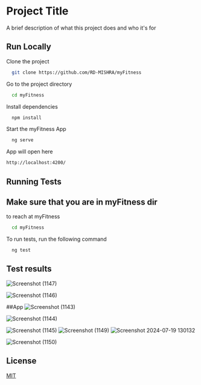 
# Project Title

A brief description of what this project does and who it's for


## Run Locally

Clone the project

```bash
  git clone https://github.com/RD-MISHRA/myFitness
```

Go to the project directory

```bash
  cd myFitness
```

Install dependencies

```bash
  npm install
```

Start the myFitness App

```bash
  ng serve 
```
App will open here

```bash
http://localhost:4200/
```





## Running Tests
## Make sure that you are in myFitness dir
to reach at myFitness
```bash
  cd myFitness
```
To run tests, run the following command 

```bash
  ng test
```

## Test results


![Screenshot (1147)](https://github.com/user-attachments/assets/7b5246ff-3ac6-4fc8-adf4-fe0702109609)

![Screenshot (1146)](https://github.com/user-attachments/assets/80bc36b3-35b3-4b4d-955d-309d90eef99d)

##App
![Screenshot (1143)](https://github.com/user-attachments/assets/af6eb243-ff0d-481c-b94d-89e40c50ed5e)


![Screenshot (1144)](https://github.com/user-attachments/assets/3f4ba099-96cf-42b4-b34f-ba0a068e7378)


![Screenshot (1145)](https://github.com/user-attachments/assets/2029122a-868d-4e24-b29a-4d35739bc692)
![Screenshot (1149)](https://github.com/user-attachments/assets/7acfb4c7-87e0-4b42-bd78-b5f4185b4626)
![Screenshot 2024-07-19 130132](https://github.com/user-attachments/assets/ce83bcba-b2e9-4cf3-88f6-3bf0fc4595dc)

![Screenshot (1150)](https://github.com/user-attachments/assets/d3fd4ea9-b604-410f-866c-85178b0078d9)



## License

[MIT](https://choosealicense.com/licenses/mit/)

